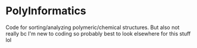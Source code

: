 # PolyInformatics
Code for sorting/analyzing polymeric/chemical structures. But also not really bc I'm new to coding so probably best to look elsewhere for this stuff lol
